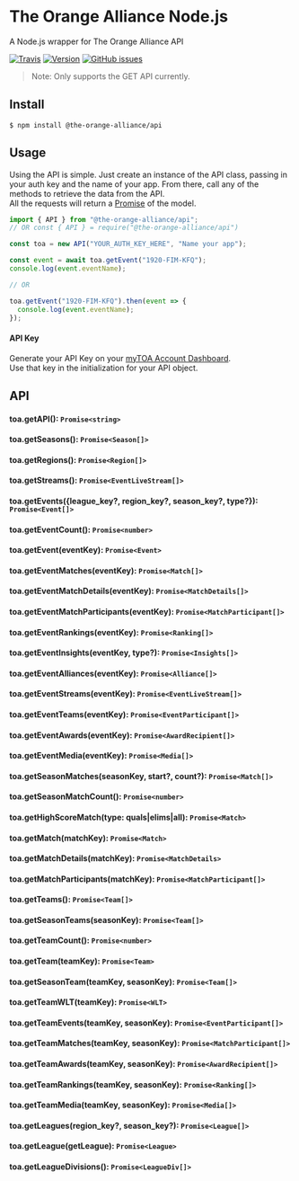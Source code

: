 # The Orange Alliance Node.js

A Node.js wrapper for The Orange Alliance API

[![Travis](https://img.shields.io/travis/com/orange-alliance/the-orange-alliance-nodejs)](https://travis-ci.com/github/orange-alliance/the-orange-alliance-nodejs)
[![Version](https://img.shields.io/npm/v/@the-orange-alliance/api?label=Version)](https://www.npmjs.com/package/@the-orange-alliance/api)
[![GitHub issues](https://img.shields.io/github/issues/orange-alliance/the-orange-alliance-nodejs)](https://github.com/orange-alliance/the-orange-alliance-nodejs/issues)

> Note: Only supports the GET API currently.


## Install
```
$ npm install @the-orange-alliance/api
```

## Usage

Using the API is simple. Just create an instance of the API class, passing in your auth key and the name of your app.
From there, call any of the methods to retrieve the data from the API.<br/>
All the requests will return a [Promise](https://developer.mozilla.org/en-US/docs/Web/JavaScript/Guide/Using_promises) of the model.

```ts
import { API } from "@the-orange-alliance/api";
// OR const { API } = require("@the-orange-alliance/api")

const toa = new API("YOUR_AUTH_KEY_HERE", "Name your app");

const event = await toa.getEvent("1920-FIM-KFQ");
console.log(event.eventName);

// OR

toa.getEvent("1920-FIM-KFQ").then(event => {
  console.log(event.eventName);
});
```

#### API Key
Generate your API Key on your [myTOA Account Dashboard](https://theorangealliance.org/account).<br/>
Use that key in the initialization for your API object.

## API

#### toa.getAPI(): ``Promise<string>``
#### toa.getSeasons(): ``Promise<Season[]>``
#### toa.getRegions(): ``Promise<Region[]>``
#### toa.getStreams(): ``Promise<EventLiveStream[]>``

#### toa.getEvents({league_key?, region_key?, season_key?, type?}): ``Promise<Event[]>``
#### toa.getEventCount(): ``Promise<number>``
#### toa.getEvent(eventKey): ``Promise<Event>``
#### toa.getEventMatches(eventKey): ``Promise<Match[]>``
#### toa.getEventMatchDetails(eventKey): ``Promise<MatchDetails[]>``
#### toa.getEventMatchParticipants(eventKey): ``Promise<MatchParticipant[]>``
#### toa.getEventRankings(eventKey): ``Promise<Ranking[]>``
#### toa.getEventInsights(eventKey, type?): ``Promise<Insights[]>``
#### toa.getEventAlliances(eventKey): ``Promise<Alliance[]>``
#### toa.getEventStreams(eventKey): ``Promise<EventLiveStream[]>``
#### toa.getEventTeams(eventKey): ``Promise<EventParticipant[]>``
#### toa.getEventAwards(eventKey): ``Promise<AwardRecipient[]>``
#### toa.getEventMedia(eventKey): ``Promise<Media[]>``

#### toa.getSeasonMatches(seasonKey, start?, count?): ``Promise<Match[]>``
#### toa.getSeasonMatchCount(): ``Promise<number>``
#### toa.getHighScoreMatch(type: quals|elims|all): ``Promise<Match>``
#### toa.getMatch(matchKey): ``Promise<Match>``
#### toa.getMatchDetails(matchKey): ``Promise<MatchDetails>``
#### toa.getMatchParticipants(matchKey): ``Promise<MatchParticipant[]>``

#### toa.getTeams(): ``Promise<Team[]>``
#### toa.getSeasonTeams(seasonKey): ``Promise<Team[]>``
#### toa.getTeamCount(): ``Promise<number>``
#### toa.getTeam(teamKey): ``Promise<Team>``
#### toa.getSeasonTeam(teamKey, seasonKey): ``Promise<Team[]>``
#### toa.getTeamWLT(teamKey): ``Promise<WLT>``
#### toa.getTeamEvents(teamKey, seasonKey): ``Promise<EventParticipant[]>``
#### toa.getTeamMatches(teamKey, seasonKey): ``Promise<MatchParticipant[]>``
#### toa.getTeamAwards(teamKey, seasonKey): ``Promise<AwardRecipient[]>``
#### toa.getTeamRankings(teamKey, seasonKey): ``Promise<Ranking[]>``
#### toa.getTeamMedia(teamKey, seasonKey): ``Promise<Media[]>``

#### toa.getLeagues(region_key?, season_key?): ``Promise<League[]>``
#### toa.getLeague(getLeague): ``Promise<League>``
#### toa.getLeagueDivisions(): ``Promise<LeagueDiv[]>``
